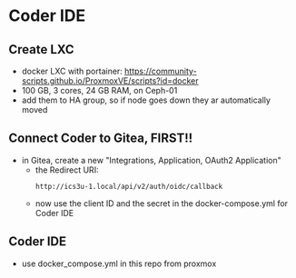 # Coder IDE

## Create LXC
- docker LXC with portainer: https://community-scripts.github.io/ProxmoxVE/scripts?id=docker
- 100 GB, 3 cores, 24 GB RAM, on Ceph-01
- add them to HA group, so if node goes down they ar automatically moved

## Connect Coder to Gitea, FIRST!!

- in Gitea, create a new "Integrations, Application, OAuth2 Application"
  - the Redirect URI:
    ```
    http://ics3u-1.local/api/v2/auth/oidc/callback
    ```
  - now use the client ID and the secret in the docker-compose.yml for Coder IDE  

## Coder IDE
- use docker_compose.yml in this repo from proxmox